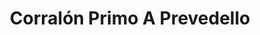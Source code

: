 ---
title: "Corralón Primo A Prevedello"
url: /san-fernando-del-valle-de-catamarca/corralon-primo-a-prevedello/
shop: Baustoffe
---